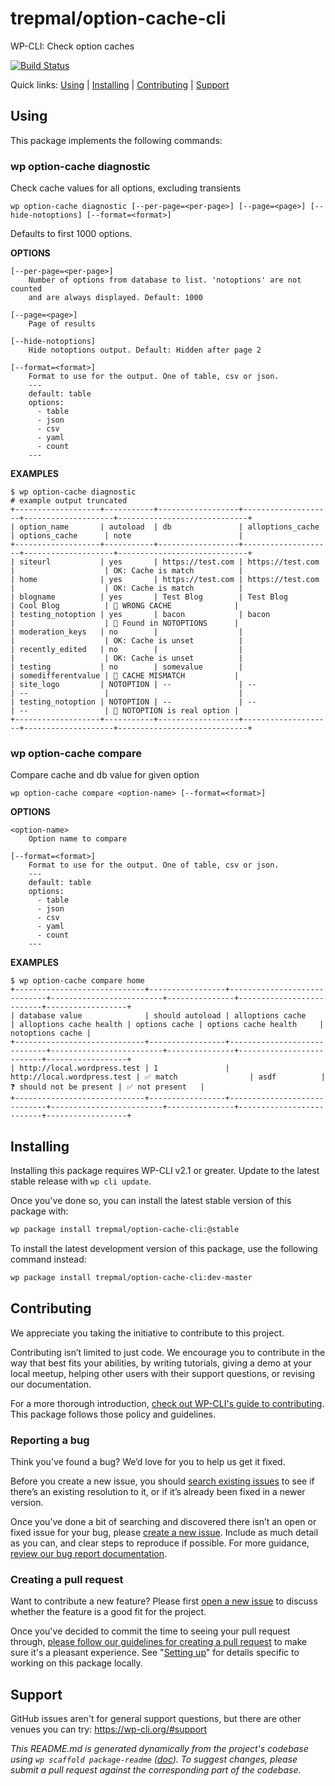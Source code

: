trepmal/option-cache-cli
========================

WP-CLI: Check option caches

[![Build Status](https://travis-ci.org/trepmal/option-cache-cli.svg?branch=master)](https://travis-ci.org/trepmal/option-cache-cli)

Quick links: [Using](#using) | [Installing](#installing) | [Contributing](#contributing) | [Support](#support)

## Using

This package implements the following commands:

### wp option-cache diagnostic

Check cache values for all options, excluding transients

~~~
wp option-cache diagnostic [--per-page=<per-page>] [--page=<page>] [--hide-notoptions] [--format=<format>]
~~~

Defaults to first 1000 options.

**OPTIONS**

	[--per-page=<per-page>]
		Number of options from database to list. 'notoptions' are not counted
		and are always displayed. Default: 1000

	[--page=<page>]
		Page of results

	[--hide-notoptions]
		Hide notoptions output. Default: Hidden after page 2

	[--format=<format>]
		Format to use for the output. One of table, csv or json.
		---
		default: table
		options:
		  - table
		  - json
		  - csv
		  - yaml
		  - count
		---

**EXAMPLES**

    $ wp option-cache diagnostic
    # example output truncated
    +-------------------+-----------+------------------+--------------------+--------------------+-----------------------------+
    | option_name       | autoload  | db               | alloptions_cache   | options_cache      | note                        |
    +-------------------+-----------+------------------+--------------------+--------------------+-----------------------------+
    | siteurl           | yes       | https://test.com | https://test.com   |                    | OK: Cache is match          |
    | home              | yes       | https://test.com | https://test.com   |                    | OK: Cache is match          |
    | blogname          | yes       | Test Blog        | Test Blog          | Cool Blog          | 🚨 WRONG CACHE              |
    | testing_notoption | yes       | bacon            | bacon              |                    | 🚨 Found in NOTOPTIONS      |
    | moderation_keys   | no        |                  |                    |                    | OK: Cache is unset          |
    | recently_edited   | no        |                  |                    |                    | OK: Cache is unset          |
    | testing           | no        | somevalue        |                    | somedifferentvalue | 🚨 CACHE MISMATCH           |
    | site_logo         | NOTOPTION | --               | --                 | --                 |                             |
    | testing_notoption | NOTOPTION | --               | --                 | --                 | 🚨 NOTOPTION is real option |
    +-------------------+-----------+------------------+--------------------+--------------------+-----------------------------+



### wp option-cache compare

Compare cache and db value for given option

~~~
wp option-cache compare <option-name> [--format=<format>]
~~~

**OPTIONS**

	<option-name>
		Option name to compare

	[--format=<format>]
		Format to use for the output. One of table, csv or json.
		---
		default: table
		options:
		  - table
		  - json
		  - csv
		  - yaml
		  - count
		---

**EXAMPLES**

    $ wp option-cache compare home
    +-----------------------------+-----------------+-----------------------------+-------------------------+---------------+--------------------------+------------------+
    | database value              | should autoload | alloptions cache            | alloptions cache health | options cache | options cache health     | notoptions cache |
    +-----------------------------+-----------------+-----------------------------+-------------------------+---------------+--------------------------+------------------+
    | http://local.wordpress.test | 1               | http://local.wordpress.test | ✅ match                | asdf          | ❓ should not be present | ✅ not present   |
    +-----------------------------+-----------------+-----------------------------+-------------------------+---------------+--------------------------+------------------+

## Installing

Installing this package requires WP-CLI v2.1 or greater. Update to the latest stable release with `wp cli update`.

Once you've done so, you can install the latest stable version of this package with:

```bash
wp package install trepmal/option-cache-cli:@stable
```

To install the latest development version of this package, use the following command instead:

```bash
wp package install trepmal/option-cache-cli:dev-master
```

## Contributing

We appreciate you taking the initiative to contribute to this project.

Contributing isn’t limited to just code. We encourage you to contribute in the way that best fits your abilities, by writing tutorials, giving a demo at your local meetup, helping other users with their support questions, or revising our documentation.

For a more thorough introduction, [check out WP-CLI's guide to contributing](https://make.wordpress.org/cli/handbook/contributing/). This package follows those policy and guidelines.

### Reporting a bug

Think you’ve found a bug? We’d love for you to help us get it fixed.

Before you create a new issue, you should [search existing issues](https://github.com/trepmal/option-cache-cli/issues?q=label%3Abug%20) to see if there’s an existing resolution to it, or if it’s already been fixed in a newer version.

Once you’ve done a bit of searching and discovered there isn’t an open or fixed issue for your bug, please [create a new issue](https://github.com/trepmal/option-cache-cli/issues/new). Include as much detail as you can, and clear steps to reproduce if possible. For more guidance, [review our bug report documentation](https://make.wordpress.org/cli/handbook/bug-reports/).

### Creating a pull request

Want to contribute a new feature? Please first [open a new issue](https://github.com/trepmal/option-cache-cli/issues/new) to discuss whether the feature is a good fit for the project.

Once you've decided to commit the time to seeing your pull request through, [please follow our guidelines for creating a pull request](https://make.wordpress.org/cli/handbook/pull-requests/) to make sure it's a pleasant experience. See "[Setting up](https://make.wordpress.org/cli/handbook/pull-requests/#setting-up)" for details specific to working on this package locally.

## Support

GitHub issues aren't for general support questions, but there are other venues you can try: https://wp-cli.org/#support


*This README.md is generated dynamically from the project's codebase using `wp scaffold package-readme` ([doc](https://github.com/wp-cli/scaffold-package-command#wp-scaffold-package-readme)). To suggest changes, please submit a pull request against the corresponding part of the codebase.*
